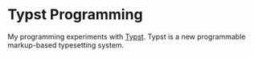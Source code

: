 # Typst Programming

My programming experiments with [Typst](https://typst.app/). Typst is a new programmable markup-based typesetting system.
